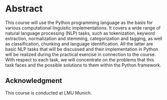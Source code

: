 # Abstract
This course will use the Python programming language as the basis for various computational linguistic implementations. It covers a wide range of natural language processing (NLP) tasks, such as tokenization, keyword extraction, normalization and stemming, categorization and tagging, as well as classification, chunking and language identification. All the latter are basic NLP tasks that will be discussed and their implementation in Python will be realized during the practical exercise in connection to the course. With respect to each task, we will concentrate on the problems that this task faces and the possible solutions to them within the Python framework.

## Acknowledgment
This course is conducted at LMU Munich.
